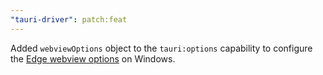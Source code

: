 ```yaml
---
"tauri-driver": patch:feat
---
```


Added `webviewOptions` object to the `tauri:options` capability to configure the [Edge webview options](https://learn.microsoft.com/en-us/microsoft-edge/webdriver-chromium/capabilities-edge-options#webviewoptions-object) on Windows.
